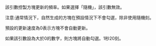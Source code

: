 該引數控製方塊更新的頻率。如果選擇「隨機」，該引數無效。

注意:通常情況下，自然生成的方塊在預設情況下不會勾選，除非使用隨機刻。

預設的更新速度為0表示方塊不會自動更新。

如果該引數設為大於0的數字，則方塊將自動勾選。1秒20刻。